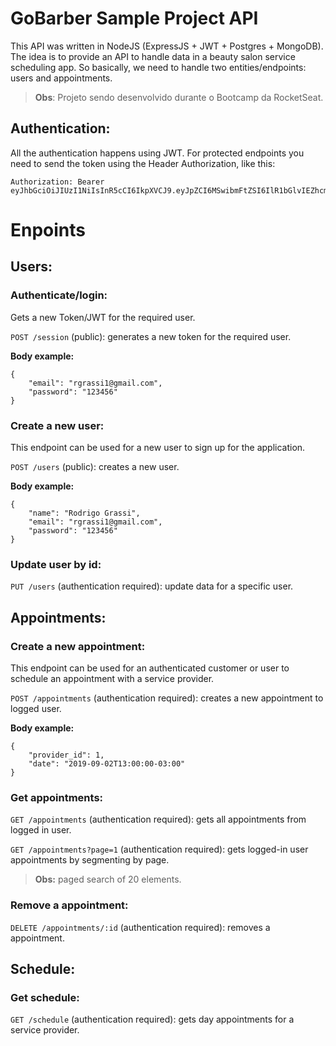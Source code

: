 # GoBarber Sample Project API

This API was written in NodeJS (ExpressJS + JWT + Postgres + MongoDB). The idea is to provide an API to handle data in a beauty salon service scheduling app. So basically, we need to handle two entities/endpoints: users and appointments.

> **Obs**: Projeto sendo desenvolvido durante o Bootcamp da RocketSeat.

## Authentication:

All the authentication happens using JWT. For protected endpoints you need to send the token using the Header
Authorization, like this:

```
Authorization: Bearer eyJhbGciOiJIUzI1NiIsInR5cCI6IkpXVCJ9.eyJpZCI6MSwibmFtZSI6IlR1bGlvIEZhcmlhIiwiZW1haWwiOiJ0dWxpb2ZhcmlhQGRldnBsZW5vLmNvbSIsInJvbGUiOiJhZG1pbiIsInVuaXQiOiJtZXRyaWMiLCJ0aW1lem9uZSI6IkFtZXJpY2EvU2FvX1BhdWxvIiwiaWF0IjoxNTIwNDY5MzUwfQ.kr678zxP5TdRAZrww4bcuKCpE7JX0m_mObjwVXKwP8U
```

# Enpoints

## Users:

### Authenticate/login:

Gets a new Token/JWT for the required user.

``POST /session`` (public): generates a new token for the required user.

**Body example:**

```
{
	"email": "rgrassi1@gmail.com",
	"password": "123456"
}
```

### Create a new user:

This endpoint can be used for a new user to sign up for the application.

``POST /users`` (public): creates a new user.

**Body example:**

```
{
	"name": "Rodrigo Grassi",
	"email": "rgrassi1@gmail.com",
	"password": "123456"
}
```

### Update user by id:

``PUT /users`` (authentication required): update data for a specific user.


## Appointments:

### Create a new appointment:

This endpoint can be used for an authenticated customer or user to schedule an appointment with a service provider.

``POST /appointments`` (authentication required): creates a new appointment to logged user.

**Body example:**

```
{
	"provider_id": 1,
	"date": "2019-09-02T13:00:00-03:00"
}
````

### Get appointments:

``GET /appointments`` (authentication required): gets all appointments from logged in user.

``GET /appointments?page=1`` (authentication required): gets logged-in user appointments by segmenting by page.

> **Obs:** paged search of 20 elements.

### Remove a appointment:

``DELETE /appointments/:id`` (authentication required): removes a appointment.


## Schedule:

### Get schedule:

``GET /schedule`` (authentication required): gets day appointments for a service provider.

